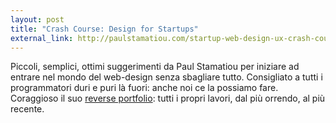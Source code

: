 ```yaml
---
layout: post
title: "Crash Course: Design for Startups"
external_link: http://paulstamatiou.com/startup-web-design-ux-crash-course
---
```


Piccoli, semplici, ottimi suggerimenti da Paul Stamatiou per iniziare ad entrare nel mondo del web-design senza sbagliare tutto. Consigliato a tutti i programmatori duri e puri l&agrave; fuori: anche noi ce la possiamo fare. Coraggioso il suo [reverse portfolio](http://paulstamatiou.com/portfolio): tutti i propri lavori, dal pi&ugrave; orrendo, al pi&ugrave; recente.
